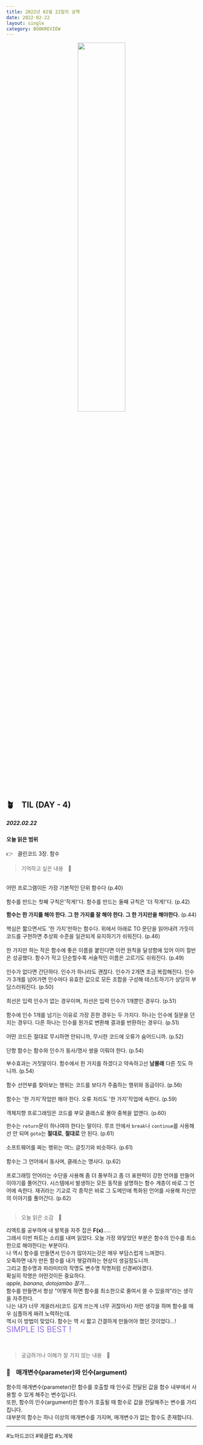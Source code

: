 ```yaml
---
title: 2022년 02월 22일의 공책
date: 2022-02-22
layout: single
category: BOOKREVIEW
---
```


<center><img src="https://user-images.githubusercontent.com/89396179/154839319-7e12d974-2da8-42b9-9d64-399eaa9342f7.gif" width="50%" height="50%" /></center>

<br>

## 🪴ㅤTIL (DAY - 4)

##### 2022.02.22

#### 오늘 읽은 범위

👉ㅤ클린코드 3장. 함수 <br>

> 기억하고 싶은 내용ㅤ📕

<br>
어떤 프로그램이든 가장 기본적인 단위 함수다 (p.40) <br>
<br>
함수를 만드는 첫째 구칙은'작게!'다. 함수를 만드는 둘째 규칙은 '더 작게!'다. (p.42) <br>

**함수는 한 가지를 해야 한다. 그 한 가지를 잘 해야 한다. 그 한 가지만을 해야한다.** (p.44) <br>
<br>
핵심은 짧으면서도 '한 가지'만하는 함수다. 위에서 아래로 TO 문단을 읽어내려 가듯이
코드를 구현하면 추상화 수준을 일관되게 유지하기가 쉬워진다. (p.46) <br>
<br>
한 가지만 하는 작은 함수에 좋은 이름을 붙인다면 이런 원칙을 달성함에 있어
이미 절반은 성공했다. 함수가 작고 단순할수록 서술적인 이름은 고르기도 쉬워진다. (p.49) <br>
<br>
인수가 없다면 간단하다. 인수가 하나라도 괜찮다. 인수가 2개면 조금 복잡해진다. 인수가 3개를 넘어가면
인수마다 유효한 값으로 모든 조합을 구성해 테스트하기가 상당히 부담스러워진다. (p.50) <br>
<br>
최선은 입력 인수가 없는 경우이며, 차선은 입력 인수가 1개뿐인 경우다. (p.51) <br>
<br>
함수에 인수 1개를 넘기는 이유로 가장 흔한 경우는 두 가지다.
하나는 인수에 질문을 던지는 경우다.
다른 하나는 인수를 뭔가로 변환해 결과를 반환하는 경우다. (p.51) <br>
<br>
어떤 코드든 절대로 무시하면 안되니까, 무시한 코드에 오류가 숨어드니까. (p.52) <br>
<br>
단항 함수는 함수와 인수가 동사/명사 쌍을 이뤄야 한다. (p.54) <br>

부수효과는 거짓말이다. 함수에서 한 가지를 하겠다고 약속하고선 **남몰래** 다른 짓도 하니까. (p.54) <br>
<br>
함수 선언부를 찾아보는 행위는 코드를 보다가 주춤하는 행위와 동급이다. (p.56) <br>
<br>
함수는 '한 가지'작업만 해야 한다. 오류 처리도 '한 가지'작업에 속한다. (p.59) <br>
<br>
객체지향 프로그래밍은 코드를 부모 클래스로 몰아 중복을 없앤다. (p.60) <br>

한수는 `return`문이 하나여야 한다는 말이다. 루프 안에서 `break`나 `continue`를 사용해선 안 되며
`goto`는 **절대로**, **절대로** 안 된다. (p.61) <br>
<br>
소프트웨어를 짜는 행위는 여느 글짓기와 비슷하다. (p.61) <br>
<br>
함수는 그 언어에서 동사며, 클래스는 명사다. (p.62) <br>
<br>
프로그래밍 언어라는 수단을 사용해 좀 더 풍부하고 좀 더 표현력이 강한 언어를 만들어 이야기를 풀어간다.
시스템에서 발생하는 모든 동작을 설명하는 함수 계층이 바로 그 언어에 속한다.
재귀라는 기교로 각 종작은 바로 그 도메인에 특화된 언어를 사용해 자신만의 이야기를 풀어간다. (p.62) <br>
<br>

> 오늘 읽은 소감ㅤ📙
> <br>

리엑트를 공부하며 내 발목을 자주 잡은 **F(x)**..... <br>
그래서 이번 파트는 소리를 내며 읽었다. 오늘 가장 와닿았던 부분은 함수의 인수를 최소한으로 해야한다는 부분이다. <br>
나 역시 함수를 만들면서 인수가 많아지는것은 매우 부담스럽게 느껴졌다. <br>
오죽하면 내가 만든 함수를 내가 헷갈려하는 현상이 생길정도니까. <br>
그리고 함수명과 파라미터의 작명도 변수명 작명처럼 신경써야겠다. <br>
확실히 작명은 어떤것이든 중요하다.<br>
_apple, banana, dotojambo 잘가...._ <br>
함수를 만들면서 항상 "어떻게 하면 함수를 최소한으로 줄여서 쓸 수 있을까"라는 생각을 자주한다. <br>
나는 내가 너무 게을러서(코드 길게 쓰는게 너무 귀찮아서) 저런 생각을 하며 함수를 매우 심플하게 짜려 노력하는데. <br>
역시 이 방법이 맞았다. 함수는 역 시 짧고 간결하게 만들어야 했던 것이었다...!<br>
<span style="color:rgb(147, 112, 229); font-size: 150% ">SIMPLE IS BEST !</span>

<br>

> 궁금하거나 이해가 잘 가지 않는 내용ㅤ📘
> <br>

### 🦖ㅤ매개변수(parameter)와 인수(argument)<br>

함수의 매개변수(parameter)란 함수를 호출할 때 인수로 전달된 값을 함수 내부에서 사용할 수 있게 해주는 변수입니다.<br>
또한, 함수의 인수(argument)란 함수가 호출될 때 함수로 값을 전달해주는 변수를 가리킵니다.<br>
대부분의 함수는 하나 이상의 매개변수를 가지며, 매개변수가 없는 함수도 존재합니다.
<br>

---

#노마드코더 #북클럽 #노개북
